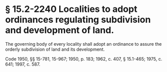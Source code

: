 # § 15.2-2240 Localities to adopt ordinances regulating subdivision and development of land.

<p>The governing body of every locality shall adopt an ordinance to assure the orderly subdivision of land and its development.</p><p>Code 1950, §§ 15-781, 15-967; 1950, p. 183; 1962, c. 407, § 15.1-465; 1975, c. 641; 1997, c. 587.</p>